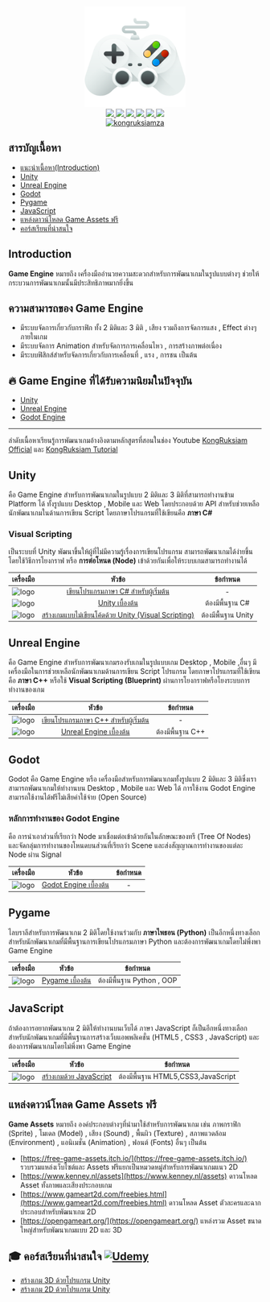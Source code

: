 <div id="header" align="center">
  <img src="https://github.com/kongruksiamza/game-guideline/blob/7a6c9b67886f35a390315e8ceef62912baf4698b/038-games.svg" width="200"/>
</div>
<div id="badges" align="center">
  <a href="https://www.facebook.com/KongRuksiamTutorial" target="_blank">
    <img src="https://img.shields.io/badge/Facebook-1877F2?style=for-the-badge&logo=facebook&logoColor=white"/>
  </a>
  <a href="https://www.youtube.com/@KongRuksiamOfficial" target="_blank">
    <img src="https://img.shields.io/badge/YouTube-FF0000?style=for-the-badge&logo=youtube&logoColor=white"/>
  </a>
    <a href="https://www.udemy.com/user/kong-ruksiam/" target="_blank">
    <img src="https://img.shields.io/badge/Udemy-A435F0?style=for-the-badge&logo=Udemy&logoColor=white"/>
  </a>
  <a href="https://medium.com/@kongruksiam" target="_blank">
    <img src="https://img.shields.io/badge/Medium-12100E?style=for-the-badge&logo=medium&logoColor=white"/>
  </a>
  <a href="https://codepen.io/kongruksiamstudio" target="_blank">
    <img src="https://img.shields.io/badge/Codepen-000000?style=for-the-badge&logo=codepen&logoColor=white"/>
  </a>
  <a href="https://www.tiktok.com/@kongruksiamstudio" target="_blank">
    <img src="https://img.shields.io/badge/TikTok-000000?style=for-the-badge&logo=tiktok&logoColor=white"/>
  </a>
  <br>
  <a href="https://github.com/kongruksiamza/python-guideline">
    <img src="https://komarev.com/ghpvc/?username=kongruksiamza&style=flat-square&color=blue" alt="kongruksiamza"/>
  </a>
</div>

## สารบัญเนื้อหา
- [แนะนำเนื้อหา(Introduction)](#introduction)
- [Unity](#unity)
- [Unreal Engine](#unreal-engine)
- [Godot](#godot)
- [Pygame](#pygame)
- [JavaScript](#javascript)
- [แหล่งดาวน์โหลด Game Assets ฟรี](#แหล่งดาวน์โหลด-game-assets-ฟรี)
- [คอร์สเรียนที่น่าสนใจ](#-คอร์สเรียนที่น่าสนใจ-)

## Introduction
**Game Engine** หมายถึง เครื่องมืออำนวยความสะดวกสำหรับการพัฒนาเกมในรูปแบบต่างๆ ช่วยให้กระบวนการพัฒนาเกมนั้นมีประสิทธิภาพมากยิ่งขึ้น

## ความสามารถของ Game Engine
- มีระบบจัดการเกี่ยวกับกราฟิก ทั้ง 2 มิติและ 3 มิติ , เสียง รวมถึงการจัดการแสง , Effect ต่างๆภายในเกม
- มีระบบจัดการ Animation สำหรับจัดการการเคลื่อนไหว , การสร้างภาพต่อเนื่อง
- มีระบบฟิสิกส์สำหรับจัดการเกี่ยวกับการเคลื่อนที่ , แรง , การชน เป็นต้น

## 🔥 Game Engine ที่ได้รับความนิยมในปัจจุบัน
- [Unity](https://unity.com/)
- [Unreal Engine](https://www.unrealengine.com/)
- [Godot Engine](https://godotengine.org/)

---
ลำดับเนื้อหาเรียนรู้การพัฒนาเกมอ้างอิงตามหลักสูตรที่สอนในช่อง Youtube [KongRuksiam Official](https://www.youtube.com/@KongRuksiamOfficial) และ [KongRuksiam Tutorial](https://www.youtube.com/@KongRuksiamTutorial)

## Unity
คือ Game Engine สำหรับการพัฒนาเกมในรูปแบบ 2 มิติและ 3 มิติที่สามารถทำงานข้าม Platform ได้ ทั้งรูปแบบ Desktop , Mobile และ Web โดยประกอบด้วย API สำหรับช่วยเหลือนักพัฒนาเกมในด้านการเขียน Script โดยภาษาโปรแกรมที่ใช้เขียนคือ **ภาษา C#** 

### Visual Scripting 
เป็นระบบที่ Unity พัฒนาขึ้นให้ผู้ที่ไม่มีความรู้เรื่องการเขียนโปรแกรม สามารถพัฒนาเกมได้ง่ายขึ้นโดยใช้วิธีการโยงกราฟ หรือ **การต่อโหนด (Node)** เข้าด้วยกันเพื่อให้ระบบเกมสามารถทำงานได้ 

|เครื่องมือ|หัวข้อ|ข้อกำหนด|
|:----:|:-------:|:-------------:|
|![logo](https://skillicons.dev/icons?i=cs)|[เขียนโปรแกรมภาษา C# สำหรับผู้เริ่มต้น](https://www.youtube.com/playlist?list=PLltVQYLz1BMAq2fsXLKzGS1eFNxl0-z0I)|  - |
|![logo](https://skillicons.dev/icons?i=unity)|[Unity เบื้องต้น](https://www.youtube.com/playlist?list=PLltVQYLz1BMDXsV5Dr4DJ_xkLFBpqSg-i)|  ต้องมีพื้นฐาน C# |
|![logo](https://skillicons.dev/icons?i=unity)|[สร้างเกมแบบไม่เขียนโค้ดด้วย Unity (Visual Scripting)](https://www.youtube.com/playlist?list=PLEE74DyIkwEm8Zy5LX3QZYEyoQANkvgCg)|  ต้องมีพื้นฐาน Unity |

## Unreal Engine
คือ Game Engine สำหรับการพัฒนาเกมรองรับเกมในรูปแบบเกม Desktop , Mobile ,อื่นๆ มีเครื่องมือในการช่วยเหลือนักพัฒนาเกมด้านการเขียน Script โปรแกรม โดยภาษาโปรแกรมที่ใช้เขียนคือ **ภาษา C++** หรือใช้ **Visual Scripting (Blueprint)** ผ่านการโยงกราฟหรือโยงระบบการทำงานของเกม

|เครื่องมือ|หัวข้อ|ข้อกำหนด|
|:----:|:-------:|:-------------:|
|![logo](https://skillicons.dev/icons?i=cpp)|[เขียนโปรแกรมภาษา C++ สำหรับผู้เริ่มต้น](https://www.youtube.com/playlist?list=PLltVQYLz1BMCKyh_T8R5-Tig78zZrNLst)|  - |
|![logo](https://skillicons.dev/icons?i=unreal)|[Unreal Engine เบื้องต้น](https://www.youtube.com/playlist?list=PLltVQYLz1BMA1PqviW_cnkhQV6KrU5ztt)|  ต้องมีพื้นฐาน C++ |

## Godot
Godot คือ Game Engine หรือ เครื่องมือสำหรับการพัฒนาเกมทั้งรูปแบบ 2 มิติและ 3 มิติซึ่งเราสามารถพัฒนาเกมให้ทำงานบน Desktop , Mobile และ Web ได้
การใช้งาน Godot Engine สามารถใช้งานได้ฟรีไม่เสียค่าใช้จ่าย (Open Source)

### หลักการทำงานของ Godot Engine 
คือ การนำเอาส่วนที่เรียกว่า Node มาเชื่อมต่อเข้าด้วยกันในลักษณะของทรี (Tree Of Nodes) และจัดกลุ่มการทำงานของโหนดบนส่วนที่เรียกว่า Scene และส่งสัญญาณการทำงานของแต่ละ Node ผ่าน Signal

|เครื่องมือ|หัวข้อ|ข้อกำหนด|
|:----:|:-------:|:-------------:|
|![logo](https://skillicons.dev/icons?i=godot)|[Godot Engine เบื้องต้น](https://www.youtube.com/playlist?list=PLEE74DyIkwElcV7C2by5JomU2QXlr_XqP)|  -  |

## Pygame
ไลบราลีสำหรับการพัฒนาเกม 2 มิติโดยใช้งานร่วมกับ **ภาษาไพธอน (Python)** เป็นอีกหนึ่งทางเลือกสำหรับนักพัฒนาเกมที่มีพื้นฐานการเขียนโปรแกรมภาษา Python และต้องการพัฒนาเกมโดยไม่พึ่งพา Game Engine

|เครื่องมือ|หัวข้อ|ข้อกำหนด|
|:----:|:-------:|:-------------:|
|![logo](https://skillicons.dev/icons?i=python)|[Pygame เบื้องต้น](https://www.youtube.com/playlist?list=PLltVQYLz1BMChq8HEmg28yxDEaxk3DVaa)|  ต้องมีพื้นฐาน Python , OOP |

## JavaScript
ถ้าต้องการอยากพัฒนาเกม 2 มิติให้ทำงานบนเว็บได้ ภาษา JavaScript ก็เป็นอีกหนึ่งทางเลือกสำหรับนักพัฒนาเกมที่มีพื้นฐานการสร้างเว็บแอพพลิเคชั่น (HTML5 , CSS3 , JavaScript) และต้องการพัฒนาเกมโดยไม่พึ่งพา Game Engine 

|เครื่องมือ|หัวข้อ|ข้อกำหนด|
|:----:|:-------:|:-------------:|
|![logo](https://skillicons.dev/icons?i=js)|[สร้างเกมด้วย JavaScript](https://www.youtube.com/playlist?list=PLEE74DyIkwElqTkOY5kQWS0jJksuteC6O)|  ต้องมีพื้นฐาน HTML5,CSS3,JavaScript |

## แหล่งดาวน์โหลด Game Assets ฟรี
**Game Assets** หมายถึง องค์ประกอบต่างๆที่นำมาใช้สำหรับการพัฒนาเกม เช่น ภาพกราฟิก (Sprite) , โมเดล (Model) , เสียง (Sound) , พื้นผิว (Texture) , สภาพแวดล้อม (Environment) , แอนิเมชั่น (Animation) , ฟอนต์ (Fonts) อื่นๆ เป็นต้น

- [https://free-game-assets.itch.io/](https://free-game-assets.itch.io/) รวบรวมแหล่งเว็บไซต์และ Assets ฟรีแยกเป็นหมวดหมู่สำหรับการพัฒนาเกมแนว 2D 
- [https://www.kenney.nl/assets](https://www.kenney.nl/assets) ดาวนโหลด Asset ทั้งภาพและเสียงประกอบเกม
- [https://www.gameart2d.com/freebies.html](https://www.gameart2d.com/freebies.html) ดาวนโหลด Asset ตัวละครและฉากประกอบสำหรับพัฒนาเกม 2D
- [https://opengameart.org/](https://opengameart.org/) แหล่งรวม Asset ขนาดใหญ่สำหรับพัฒนาเกมแบบ 2D และ 3D

## 🎓 คอร์สเรียนที่น่าสนใจ [![Udemy](https://img.shields.io/badge/Udemy-A435F0?logo=udemy&logoColor=fff)](https://www.udemy.com/user/kong-ruksiam/)
- [สร้างเกม 3D ด้วยโปรแกรม Unity](https://www.udemy.com/course/unity-3d-game/?referralCode=F02D3B6DC87F9D3CB1CB)
- [สร้างเกม 2D ด้วยโปรแกรม Unity](https://www.udemy.com/course/unity-2d-tutorial/?referralCode=D74E1D9AA819BAA65847)
